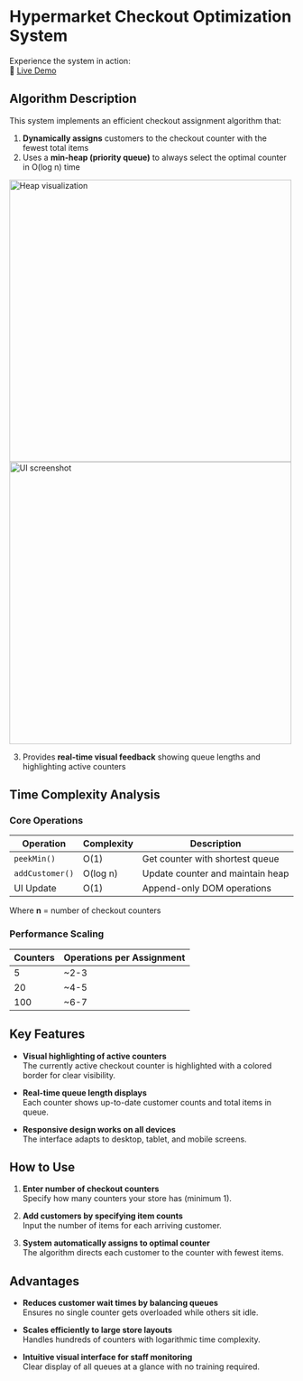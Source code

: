 # Hypermarket Checkout Optimization System

Experience the system in action:  
🔗 [Live Demo](https://sid1003.github.io/assignment/)

## Algorithm Description

This system implements an efficient checkout assignment algorithm that:

1. **Dynamically assigns** customers to the checkout counter with the fewest total items
2. Uses a **min-heap (priority queue)** to always select the optimal counter in O(log n) time

<img src="https://github.com/user-attachments/assets/38e3c34b-6ad5-439e-bd4b-b0bef337857e" width="500" alt="Heap visualization">

<img src="https://github.com/user-attachments/assets/a5814489-0641-400e-9f51-bc84d9615a19" width="500" alt="UI screenshot">

3. Provides **real-time visual feedback** showing queue lengths and highlighting active counters

## Time Complexity Analysis

### Core Operations

| Operation | Complexity | Description |
|-----------|------------|-------------|
| `peekMin()` | O(1) | Get counter with shortest queue |
| `addCustomer()` | O(log n) | Update counter and maintain heap |
| UI Update | O(1) | Append-only DOM operations |

Where **n** = number of checkout counters

### Performance Scaling

| Counters | Operations per Assignment |
|----------|--------------------------|
| 5        | ~2-3                     |
| 20       | ~4-5                     |
| 100      | ~6-7                     |

## Key Features

- **Visual highlighting of active counters**  
  The currently active checkout counter is highlighted with a colored border for clear visibility.

- **Real-time queue length displays**  
  Each counter shows up-to-date customer counts and total items in queue.

- **Responsive design works on all devices**  
  The interface adapts to desktop, tablet, and mobile screens.

## How to Use

1. **Enter number of checkout counters**  
   Specify how many counters your store has (minimum 1).

2. **Add customers by specifying item counts**  
   Input the number of items for each arriving customer.

3. **System automatically assigns to optimal counter**  
   The algorithm directs each customer to the counter with fewest items.

## Advantages

- **Reduces customer wait times by balancing queues**  
  Ensures no single counter gets overloaded while others sit idle.

- **Scales efficiently to large store layouts**  
  Handles hundreds of counters with logarithmic time complexity.

- **Intuitive visual interface for staff monitoring**  
  Clear display of all queues at a glance with no training required.
